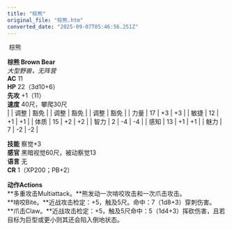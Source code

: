 ```yaml
---
title: "棕熊"
original_file: "棕熊.htm"
converted_date: "2025-09-07T05:46:56.251Z"
---
```


﻿ 棕熊   

****棕熊 Brown Bear****  
*大型野兽，无阵营*  
**AC** 11  
**HP** 22（3d10+6）  
**先攻** +1（11）  
**速度** 40尺，攀爬30尺  
|  | 调整 | 豁免 |  | 调整 | 豁免 |  | 调整 | 豁免 |
| 力量 | 17 | +3 | +3 |  | 敏捷 | 12 | +1 | +1 |  | 体质 | 15 | +2 | +2 |
| 智力 | 2 | -4 | -4 |  | 感知 | 13 | +1 | +1 |  | 魅力 | 7 | -2 | -2 |

**技能** 察觉+3  
**感官** 黑暗视觉60尺，被动察觉13  
**语言** 无  
**CR** 1（XP200；PB+2）

****动作Actions****  
**多重攻击Multiattack。**熊发动一次啃咬攻击和一次爪击攻击。  
**啃咬Bite。**近战攻击检定：+5，触及5尺。命中：7（1d8+3）穿刺伤害。  
**爪击Claw。**近战攻击检定：+5，触及5尺命中：5（1d4+3）挥砍伤害，且若目标为巨型或更小则其还会陷入倒地状态。
